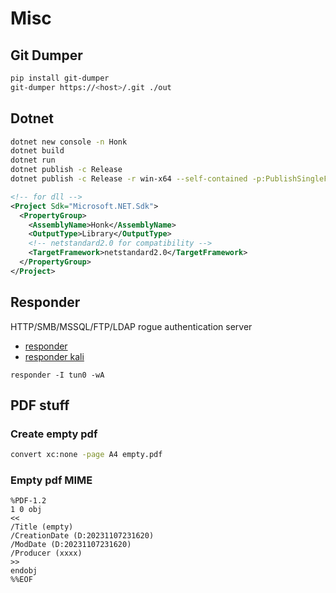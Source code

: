 # Misc

## Git Dumper
```bash
pip install git-dumper
git-dumper https://<host>/.git ./out
```

## Dotnet

```bash
dotnet new console -n Honk
dotnet build
dotnet run
dotnet publish -c Release
dotnet publish -c Release -r win-x64 --self-contained -p:PublishSingleFile=true -p:PublishTrimmed=true
```

```xml
<!-- for dll -->
<Project Sdk="Microsoft.NET.Sdk">
  <PropertyGroup>
    <AssemblyName>Honk</AssemblyName>
    <OutputType>Library</OutputType>
    <!-- netstandard2.0 for compatibility -->
    <TargetFramework>netstandard2.0</TargetFramework>
  </PropertyGroup>
</Project>
```

## Responder
HTTP/SMB/MSSQL/FTP/LDAP rogue authentication server
- [responder](https://github.com/lgandx/Responder)
- [responder kali](https://www.kali.org/tools/responder/)
```
responder -I tun0 -wA
```

## PDF stuff

### Create empty pdf
```bash
convert xc:none -page A4 empty.pdf
```

### Empty pdf MIME
```
%PDF-1.2 
1 0 obj
<<
/Title (empty)
/CreationDate (D:20231107231620)
/ModDate (D:20231107231620)
/Producer (xxxx)
>>
endobj
%%EOF
```

